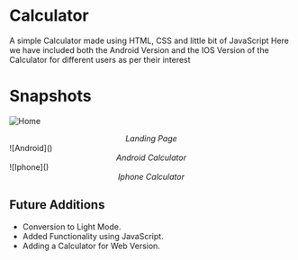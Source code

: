 # Calculator
A simple Calculator made using HTML, CSS and little bit of JavaScript
Here we have included both the Android Version and the IOS Version of the Calculator for different users as per their interest

# Snapshots
![Home]()
<center> <i> Landing Page </i> </center>
![Android]()
<center> <i> Android Calculator </i> </center>
![Iphone]()
<center> <i> Iphone Calculator </i> </center>

## Future Additions
- Conversion to Light Mode.
- Added Functionality using JavaScript.
- Adding a Calculator for Web Version.
